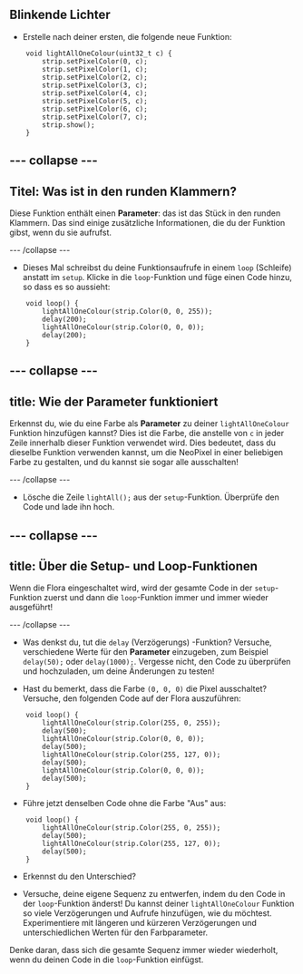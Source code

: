 ## Blinkende Lichter

+ Erstelle nach deiner ersten, die folgende neue Funktion:

``` 
    void lightAllOneColour(uint32_t c) {
        strip.setPixelColor(0, c);
        strip.setPixelColor(1, c);
        strip.setPixelColor(2, c);
        strip.setPixelColor(3, c);
        strip.setPixelColor(4, c);
        strip.setPixelColor(5, c);
        strip.setPixelColor(6, c);
        strip.setPixelColor(7, c);
        strip.show();
    }
```

--- collapse ---
---
Titel: Was ist in den runden Klammern?
---

Diese Funktion enthält einen **Parameter**: das ist das Stück in den runden Klammern. Das sind einige zusätzliche Informationen, die du der Funktion gibst, wenn du sie aufrufst.

--- /collapse ---

+ Dieses Mal schreibst du deine Funktionsaufrufe in einem `loop` (Schleife) anstatt im `setup`. Klicke in die `loop`-Funktion und füge einen Code hinzu, so dass es so aussieht:

```
    void loop() {
        lightAllOneColour(strip.Color(0, 0, 255));
        delay(200);
        lightAllOneColour(strip.Color(0, 0, 0));
        delay(200);
    }
```

--- collapse ---
---
title: Wie der Parameter funktioniert
---

Erkennst du, wie du eine Farbe als **Parameter** zu deiner `lightAllOneColour` Funktion hinzufügen kannst? Dies ist die Farbe, die anstelle von `c` in jeder Zeile innerhalb dieser Funktion verwendet wird. Dies bedeutet, dass du dieselbe Funktion verwenden kannst, um die NeoPixel in einer beliebigen Farbe zu gestalten, und du kannst sie sogar alle ausschalten!

--- /collapse ---

+ Lösche die Zeile `lightAll();` aus der `setup`-Funktion. Überprüfe den Code und lade ihn hoch.

--- collapse ---
---
title: Über die Setup- und Loop-Funktionen
---

Wenn die Flora eingeschaltet wird, wird der gesamte Code in der `setup`-Funktion zuerst und dann die `loop`-Funktion immer und immer wieder ausgeführt!

--- /collapse ---

+ Was denkst du, tut die `delay` (Verzögerungs) -Funktion? Versuche, verschiedene Werte für den **Parameter** einzugeben, zum Beispiel `delay(50);` oder `delay(1000);`. Vergesse nicht, den Code zu überprüfen und hochzuladen, um deine Änderungen zu testen!

+ Hast du bemerkt, dass die Farbe `(0, 0, 0)` die Pixel ausschaltet? Versuche, den folgenden Code auf der Flora auszuführen:

```
    void loop() {
        lightAllOneColour(strip.Color(255, 0, 255));
        delay(500);
        lightAllOneColour(strip.Color(0, 0, 0));
        delay(500);
        lightAllOneColour(strip.Color(255, 127, 0));
        delay(500);
        lightAllOneColour(strip.Color(0, 0, 0));
        delay(500);
    }
```

+ Führe jetzt denselben Code ohne die Farbe "Aus" aus:

```
    void loop() {
        lightAllOneColour(strip.Color(255, 0, 255));
        delay(500);
        lightAllOneColour(strip.Color(255, 127, 0));
        delay(500);
    }
```

+ Erkennst du den Unterschied?

+ Versuche, deine eigene Sequenz zu entwerfen, indem du den Code in der `loop`-Funktion änderst! Du kannst deiner `lightAllOneColour` Funktion so viele Verzögerungen und Aufrufe hinzufügen, wie du möchtest. Experimentiere mit längeren und kürzeren Verzögerungen und unterschiedlichen Werten für den Farbparameter.

Denke daran, dass sich die gesamte Sequenz immer wieder wiederholt, wenn du deinen Code in die `loop`-Funktion einfügst. 
